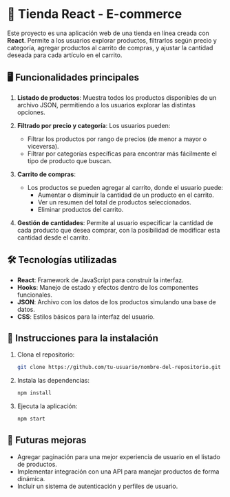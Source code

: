 # 🛒 Tienda React - E-commerce

Este proyecto es una aplicación web de una tienda en línea creada con **React**. Permite a los usuarios explorar productos, filtrarlos según precio y categoría, agregar productos al carrito de compras, y ajustar la cantidad deseada para cada artículo en el carrito.

## 🖥️ Funcionalidades principales

1. **Listado de productos**: Muestra todos los productos disponibles de un archivo JSON, permitiendo a los usuarios explorar las distintas opciones.

2. **Filtrado por precio y categoría**: Los usuarios pueden:
   - Filtrar los productos por rango de precios (de menor a mayor o viceversa).
   - Filtrar por categorías específicas para encontrar más fácilmente el tipo de producto que buscan.

3. **Carrito de compras**:
   - Los productos se pueden agregar al carrito, donde el usuario puede:
     - Aumentar o disminuir la cantidad de un producto en el carrito.
     - Ver un resumen del total de productos seleccionados.
     - Eliminar productos del carrito.

4. **Gestión de cantidades**: Permite al usuario especificar la cantidad de cada producto que desea comprar, con la posibilidad de modificar esta cantidad desde el carrito.

## 🛠️ Tecnologías utilizadas

- **React**: Framework de JavaScript para construir la interfaz.
- **Hooks**: Manejo de estado y efectos dentro de los componentes funcionales.
- **JSON**: Archivo con los datos de los productos simulando una base de datos.
- **CSS**: Estilos básicos para la interfaz del usuario.

## 🚀 Instrucciones para la instalación

1. Clona el repositorio:

    ```bash
    git clone https://github.com/tu-usuario/nombre-del-repositorio.git
    ```

2. Instala las dependencias:

    ```bash
    npm install
    ```

3. Ejecuta la aplicación:

    ```bash
    npm start
    ```

## 🌟 Futuras mejoras

- Agregar paginación para una mejor experiencia de usuario en el listado de productos.
- Implementar integración con una API para manejar productos de forma dinámica.
- Incluir un sistema de autenticación y perfiles de usuario.
